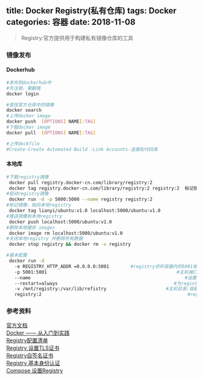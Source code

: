 title: Docker Registry(私有仓库)
tags: Docker
categories: 容器
date: 2018-11-08
---
> Registry:官方提供用于构建私有镜像仓库的工具  

### 镜像发布
#### Dockerhub
```bash
#发布到dockerhub中
#先注册，需翻墙
docker login

#查找官方仓库中的镜像
docker search  
#上传docker image
docker push  [OPTIONS] NAME[:TAG]
#下载docker image
docker pull  [OPTIONS] NAME[:TAG]

#上传dockfile
#Create-Create Automated Build -Link Accounts-连接到代码库

```
#### 本地库
 ```bash
#下载registry镜像
  docker pull registry.docker-cn.com/library/registry:2
  docker tag registry.docker-cn.com/library/registry:2 registry:2  标记镜像 
#启动registry镜像
  docker run -d -p 5000:5000 --name registry registry:2
#标记镜像，指向本地registry
  docker tag lianyi/ubuntu:v1.0 localhost:5000/ubuntu:v1.0
#推送镜像到本地registry
  docker push localhost:5000/ubuntu:v1.0
#删除本地缓存 images
  docker image rm localhost:5000/ubuntu:v1.0
#关闭本地registry 并删除所有数据
  docker stop registry && docker rm -v registry

#基本配置
  docker run -d
    -e REGISTRY_HTTP_ADDR =0.0.0.0:5001        #registry侦听容器内的5001端口
    -p 5001:5001                                                #主机端口:容器内端口     
    --name                                                         #设置容器名称
    --restart=always                                           #为registry配置重新启动策略
    -v /mnt/registry:/var/lib/refistry                      #主机目录:容器目录  设置目录挂载
    registry:2                                                      #registry镜像名
```


### 参考资料
[官方文档](https://docs.docker.com/registry/)   
[Docker —— 从入门到实践](https://doc.yonyoucloud.com/doc/docker_practice/repository/config.html)  
[Registry配置清单](https://docs.docker.com/registry/configuration/#override-specific-configuration-options)  
[Registry 设置TLS证书](https://docs.docker.com/registry/deploying/#get-a-certificate)  
[Registry自签名证书](https://docs.docker.com/registry/insecure/#deploy-a-plain-http-registry)  
[Registry 基本身份认证](https://docs.docker.com/registry/deploying/#native-basic-auth)  
[Compose 设置Registry](https://docs.docker.com/registry/deploying/#deploy-your-registry-using-a-compose-file)  